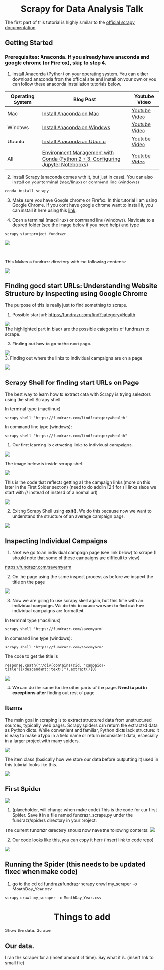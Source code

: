 <h1 align="center"> Scrapy for Data Analysis Talk</h1>

The first part of this tutorial is highly similar to the [official scrapy documentation](https://doc.scrapy.org/en/latest/intro/tutorial.html)

## Getting Started

### Prerequisites: Anaconda. If you already have anaconda and google chrome (or Firefox), skip to step 4.

1. Install Anaconda (Python) on your operating system. You can either download anaconda from the official site and install on your own or you can follow these anaconda installation tutorials below.

Operating System | Blog Post | Youtube Video
--- | --- | ---
Mac | [Install Anaconda on Mac](https://medium.com/@GalarnykMichael/install-python-on-mac-anaconda-ccd9f2014072#.lvhw2gt3k "Install Anaconda on Mac") | [Youtube Video](https://www.youtube.com/watch?v=B6d5LrA8bNE "Youtube Video")
Windows | [Install Anaconda on Windows](https://medium.com/@GalarnykMichael/install-python-on-windows-anaconda-c63c7c3d1444#.66f7y3whf) | [Youtube Video](https://www.youtube.com/watch?v=dgjEUcccRwM)
Ubuntu | [Install Anaconda on Ubuntu](https://medium.com/@GalarnykMichael/install-python-on-ubuntu-anaconda-65623042cb5a#.4kwsp0wjl) | [Youtube Video](https://www.youtube.com/watch?v=jo4RMiM-ihs)
All | [Environment Management with Conda (Python 2 + 3, Configuring Jupyter Notebooks)](https://medium.com/towards-data-science/environment-management-with-conda-python-2-3-b9961a8a5097) | [Youtube Video](https://www.youtube.com/watch?v=rFCBiP9Gkoo)

2. Install Scrapy (anaconda comes with it, but just in case). You can also install on your terminal (mac/linux) or command line (windows)
```
conda install scrapy
```

3. Make sure you have Google chrome or Firefox. In this tutorial I am using Google Chrome. If you dont have google chrome want to install it, you can install it here using this [link](https://support.google.com/chrome/answer/95346?co=GENIE.Platform%3DDesktop&hl=en).

4. Open a terminal (mac/linux) or command line (windows).  Navigate to a desired folder (see the image below if you need help) and type 

```
scrapy startproject fundrazr
```

![](https://github.com/mGalarnyk/Python_Tutorials/blob/master/Scrapy/Tutorial_Images/startProject.png)

<br>

This Makes a fundrazr directory with the following contents:

![](https://github.com/mGalarnyk/Python_Tutorials/blob/master/Scrapy/Tutorial_Images/fundrazrProjectDirectory.png)

## Finding good start URLs: Understanding Website Structure by Inspecting using Google Chrome 
The purpose of this is really just to find something to scrape. 

1. Possible start url: https://fundrazr.com/find?category=Health

![](https://github.com/mGalarnyk/Python_Tutorials/blob/master/Scrapy/Tutorial_Images/StartUrlsFundrazr.png)
<br>
The highlighted part in black are the possible categories of fundrazrs to scrape. 

2. Finding out how to go to the next page. 

![](https://github.com/mGalarnyk/Python_Tutorials/blob/master/Scrapy/Tutorial_Images/inspectNextFigure.png)
<br>
3. Finding out where the links to individual campaigns are on a page 

![](https://github.com/mGalarnyk/Python_Tutorials/blob/master/Scrapy/Tutorial_Images/inspectCampaigns.png)

## Scrapy Shell for finding start URLs on Page
The best way to learn how to extract data with Scrapy is trying selectors using the shell Scrapy shell. 

In terminal type (mac/linux): 

```
scrapy shell 'https://fundrazr.com/find?category=Health'
```

In command line type (windows): 

```
scrapy shell "https://fundrazr.com/find?category=Health"
```

1. Our first learning is extracting links to individual campaigns. 

![](https://github.com/mGalarnyk/Python_Tutorials/blob/master/Scrapy/Tutorial_Images/campaignLink.png)
<br>

The image below is inside scrapy shell

![](https://github.com/mGalarnyk/Python_Tutorials/blob/master/Scrapy/Tutorial_Images/individualCampaignLinks.png)
<br>

This is the code that reflects getting all the campaign links (more on this later in the First Spider section) 
(need to do add in [2:] for all links since we start with // instead of instead of a normal url)

![](https://github.com/mGalarnyk/Python_Tutorials/blob/master/Scrapy/Tutorial_Images/codeToGetCampaignLinks.png)
<br>

2. Exiting Scrapy Shell using <b>exit()</b>. We do this because now we want to understand the structure of an average campaign page. 

![](https://github.com/mGalarnyk/Python_Tutorials/blob/master/Scrapy/Tutorial_Images/exitScrapyShell.png)
<br>

## Inspecting Individual Campaigns

1. Next we go to an individual campaign page (see link below) to scrape (I should note that some of these campaigns are difficult to view)

https://fundrazr.com/savemyarm

2. On the page using the same inspect process as before we inspect the title on the page

![](https://github.com/mGalarnyk/Python_Tutorials/blob/master/Scrapy/Tutorial_Images/InspectCampaignTitle.png)
<br>

3. Now we are going to use scrapy shell again, but this time with an individual campaign. We do this because we want to find out how individual campaigns are formatted. 

In terminal type (mac/linux): 

```
scrapy shell 'https://fundrazr.com/savemyarm'
```

In command line type (windows): 

```
scrapy shell "https://fundrazr.com/savemyarm"
```

The code to get the title is

```
response.xpath("//div[contains(@id, 'campaign-title')]/descendant::text()").extract()[0]
```

![](https://github.com/mGalarnyk/Python_Tutorials/blob/master/Scrapy/Tutorial_Images/GettingTitleIndividualCampaignShell.png)
<br>

4. We can do the same for the other parts of the page. <b>Need to put in exceptions after  </b> finding out rest of page

## Items
The main goal in scraping is to extract structured data from unstructured sources, typically, web pages. Scrapy spiders can return the extracted data as Python dicts. While convenient and familiar, Python dicts lack structure: it is easy to make a typo in a field name or return inconsistent data, especially in a larger project with many spiders.

![](https://github.com/mGalarnyk/Python_Tutorials/blob/master/Scrapy/Tutorial_Images/items.png) 
<br>

The item class (basically how we store our data before outputting it) used in this tutorial looks like this. 

![](https://github.com/mGalarnyk/Python_Tutorials/blob/master/Scrapy/Tutorial_Images/itemsFundrazr.png)
<br>

## First Spider

![](https://github.com/mGalarnyk/Python_Tutorials/blob/master/Scrapy/Tutorial_Images/1stSpiderPlaceholder.png)

1. (placeholder, will change when make code) This is the code for our first Spider. Save it in a file named fundrazr_scrape.py under the fundrazr/spiders directory in your project:

The current fundrazr directory should now have the following contents:
![](https://github.com/mGalarnyk/Python_Tutorials/blob/master/Scrapy/Tutorial_Images/DirectoryafterMakingFile.png)


2. Our code looks like this, you can copy it here (insert link to code repo) 

![](https://github.com/mGalarnyk/Python_Tutorials/blob/master/Scrapy/Tutorial_Images/fundrazrScrapyCode.png)
<br>

## Running the Spider (this needs to be updated fixed when make code)

1. go to the cd cd fundrazr/fundrazr
scrapy crawl my_scraper -o MonthDay_Year.csv

```
scrapy crawl my_scraper -o MonthDay_Year.csv
```

<h1 align="center"> Things to add </h1>
Show the data. Scrape 

## Our data.
I ran the scraper for a (insert amount of time). Say what it is. (insert link to small file)
